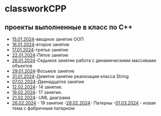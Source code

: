 # classworkCPP
## проекты выполненные в класс по C++
- [15.01.2024](15.01.2024)-вводное занятие ООП
- [16.01.2024](16.01.2024)-второе занятие
- [17.01.2024](17.01.2024)-третье занятие
- [22.01.2024](22.01.2024)-Пятое занятие
- [26.01.2024](26.01.2024)-Седьмое занятие работа с динамическими массивами объектов
- [29.01.2024](29.01.2024)-Восьмое занятие
- [31.01.2024](31.01.2024)-Девятое занятие реализация класса String
- [07.02.2024](07.02.2024)-Двенадцатое занятие
- [12.02.2024](12.02.2024)- 14 занятие.
- [19.02.2024](19.02.2024)- 17 занятие.
- [21.02.2024](21.02.2024)- UML диаграма
- [26.02.2024](26.02.2024) - 19 занятие
-[28.02.2024](28.02.2024)- Патерны
-[01.03.2024](01.03.2024) - новая тема с фабричным патерном
